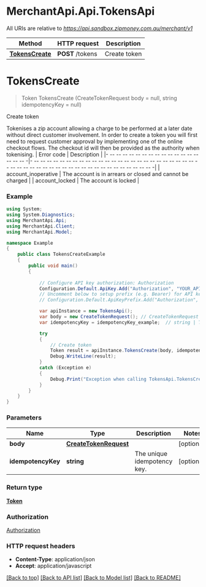 # MerchantApi.Api.TokensApi

All URIs are relative to *https://api.sandbox.zipmoney.com.au/merchant/v1*

Method | HTTP request | Description
------------- | ------------- | -------------
[**TokensCreate**](TokensApi.md#tokenscreate) | **POST** /tokens | Create token


<a name="tokenscreate"></a>
# **TokensCreate**
> Token TokensCreate (CreateTokenRequest body = null, string idempotencyKey = null)

Create token

Tokenises a zip account allowing a charge to be performed at a later date without direct customer involvement.  In order to create a token you will first need to request customer approval by implementing one of the online checkout flows. The checkout id will then be provided as the authority when tokenising.  | Error code | Description | |- -- -- -- -- -- -- -- -- -- -- -- -- -- -- -- -- -- -|- -- -- -- -- -- -- -- -- -- -- -- -- -- -- -- -- -- -- -- -- -- -- -- -- -- -- -- -- -- -- -- -- -- -- -- -- -- -- -- -- -- -- -- -- -- -- -- -- -| | account_inoperative | The account is in arrears or closed and cannot be charged | | account_locked | The account is locked |

### Example
```csharp
using System;
using System.Diagnostics;
using MerchantApi.Api;
using MerchantApi.Client;
using MerchantApi.Model;

namespace Example
{
    public class TokensCreateExample
    {
        public void main()
        {
            
            // Configure API key authorization: Authorization
            Configuration.Default.ApiKey.Add("Authorization", "YOUR_API_KEY");
            // Uncomment below to setup prefix (e.g. Bearer) for API key, if needed
            // Configuration.Default.ApiKeyPrefix.Add("Authorization", "Bearer");

            var apiInstance = new TokensApi();
            var body = new CreateTokenRequest(); // CreateTokenRequest |  (optional) 
            var idempotencyKey = idempotencyKey_example;  // string | The unique idempotency key. (optional) 

            try
            {
                // Create token
                Token result = apiInstance.TokensCreate(body, idempotencyKey);
                Debug.WriteLine(result);
            }
            catch (Exception e)
            {
                Debug.Print("Exception when calling TokensApi.TokensCreate: " + e.Message );
            }
        }
    }
}
```

### Parameters

Name | Type | Description  | Notes
------------- | ------------- | ------------- | -------------
 **body** | [**CreateTokenRequest**](CreateTokenRequest.md)|  | [optional] 
 **idempotencyKey** | **string**| The unique idempotency key. | [optional] 

### Return type

[**Token**](Token.md)

### Authorization

[Authorization](../README.md#Authorization)

### HTTP request headers

 - **Content-Type**: application/json
 - **Accept**: application/javascript

[[Back to top]](#) [[Back to API list]](../README.md#documentation-for-api-endpoints) [[Back to Model list]](../README.md#documentation-for-models) [[Back to README]](../README.md)

